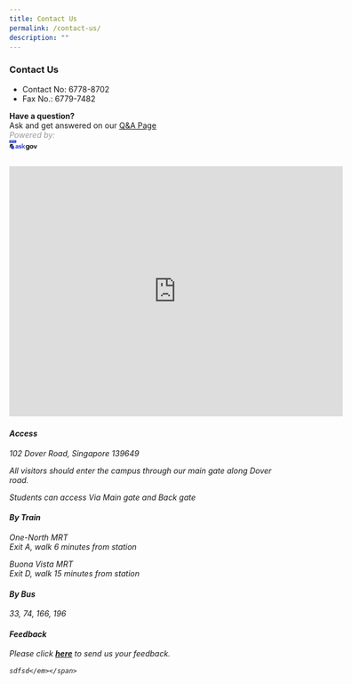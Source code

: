 ```yaml
---
title: Contact Us
permalink: /contact-us/
description: ""
---
```

### Contact Us


*   Contact No: 6778-8702&nbsp; &nbsp; &nbsp;
*   Fax No.: 6779-7482&nbsp; &nbsp; &nbsp; <br>

**Have a question?**  
Ask and get answered on our [Q&amp;A Page](https://go.ask.gov.sg/fmss)
<br>
<span style="color:#999999"><em>Powered by:
<br><img src="/images/logo-askgov.png" style="width:10%;float:left">
<br>
<br>
<iframe loading="lazy" allowfullscreen="" style="border:0;" height="450" width="600" src="https://www.google.com/maps/embed?pb=!1m18!1m12!1m3!1d3988.788927514324!2d103.78232581537561!3d1.3015503620897564!2m3!1f0!2f0!3f0!3m2!1i1024!2i768!4f13.1!3m3!1m2!1s0x31da1a5b10f20e8f%3A0xb8a4970d56c3f1b9!2sFairfield%20Methodist%20Secondary%20School!5e0!3m2!1sen!2ssg!4v1674024324142!5m2!1sen!2ssg"></iframe>

#### Access
    
102 Dover Road, Singapore 139649

All visitors should enter the campus through our main gate along Dover road.
    
Students can access Via Main gate and Back gate
    
      
    
#### By Train
    
One-North MRT
    <br>Exit A, walk 6 minutes from station  
      
Buona Vista MRT  
    Exit D, walk 15 minutes from station
    
      
    
#### By Bus
    
33, 74, 166, 196

#### Feedback

Please click&nbsp;[**here**](https://form.gov.sg/63d36db30d26690011f57a8d)&nbsp;to send us your feedback.
	
	sdfsd</em></span>